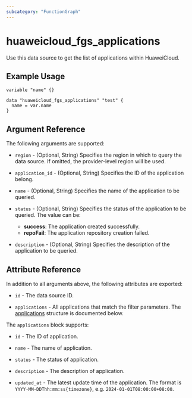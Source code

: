 ```yaml
---
subcategory: "FunctionGraph"
---
```


# huaweicloud_fgs_applications

Use this data source to get the list of applications within HuaweiCloud.

## Example Usage

```hcl
variable "name" {}

data "huaweicloud_fgs_applications" "test" {
  name = var.name
}
```

## Argument Reference

The following arguments are supported:

* `region` - (Optional, String) Specifies the region in which to query the data source.
  If omitted, the provider-level region will be used.

* `application_id` - (Optional, String) Specifies the ID of the application belong.

* `name` - (Optional, String) Specifies the name of the application to be queried.

* `status` - (Optional, String) Specifies the status of the application to be queried. The value can be:
  + **success**: The application created successfully.
  + **repoFail**: The application repository creation failed.

* `description` - (Optional, String) Specifies the description of the application to be queried.

## Attribute Reference

In addition to all arguments above, the following attributes are exported:

* `id` - The data source ID.

* `applications` -  All applications that match the filter parameters.
  The [applications](#applications_struct) structure is documented below.

<a name="applications_struct"></a>
The `applications` block supports:

* `id` - The ID of application.

* `name` - The name of application.

* `status` -  The status of application.

* `description` - The description of application.

* `updated_at` - The latest update time of the application.
  The format is `YYYY-MM-DDThh:mm:ss{timezone}`, e.g. `2024-01-01T08:00:00+08:00`.
